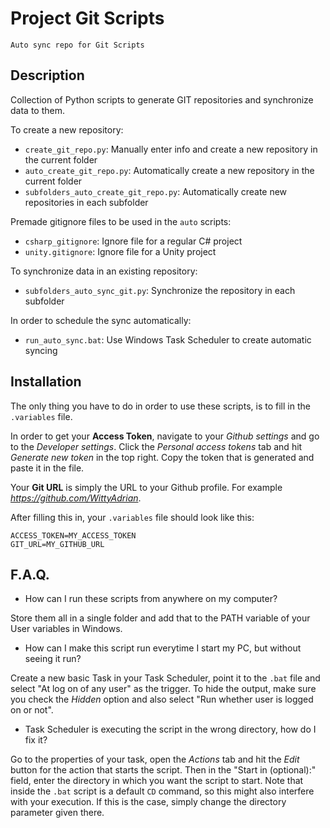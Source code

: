 # Project Git Scripts```Auto sync repo for Git Scripts```
## Description 
Collection of Python scripts to generate GIT repositories and synchronize data to them.To create a new repository: - `create_git_repo.py`: Manually enter info and create a new repository in the current folder - `auto_create_git_repo.py`: Automatically create a new repository in the current folder - `subfolders_auto_create_git_repo.py`: Automatically create new repositories in each subfolder Premade gitignore files to be used in the `auto` scripts: - `csharp_gitignore`: Ignore file for a regular C# project - `unity.gitignore`: Ignore file for a Unity project To synchronize data in an existing repository: - `subfolders_auto_sync_git.py`: Synchronize the repository in each subfolder In order to schedule the sync automatically: - `run_auto_sync.bat`: Use Windows Task Scheduler to create automatic syncing ## InstallationThe only thing you have to do in order to use these scripts, is to fill in the `.variables` file. In order to get your **Access Token**, navigate to your *Github settings* and go to the *Developer settings*. Click the *Personal access tokens* tab and hit *Generate new token* in the top right. Copy the token that is generated and paste it in the file. Your **Git URL** is simply the URL to your Github profile. For example *https://github.com/WittyAdrian*. After filling this in, your `.variables` file should look like this:```ACCESS_TOKEN=MY_ACCESS_TOKENGIT_URL=MY_GITHUB_URL```## F.A.Q. - How can I run these scripts from anywhere on my computer? Store them all in a single folder and add that to the PATH variable of your User variables in Windows. - How can I make this script run everytime I start my PC, but without seeing it run? Create a new basic Task in your Task Scheduler, point it to the `.bat` file and select "At log on of any user" as the trigger. To hide the output, make sure you check the *Hidden* option and also select "Run whether user is logged on or not".  - Task Scheduler is executing the script in the wrong directory, how do I fix it? Go to the properties of your task, open the *Actions* tab and hit the *Edit* button for the action that starts the script. Then in the "Start in (optional):" field, enter the directory in which you want the script to start. Note that inside the `.bat` script is a default `CD` command, so this might also interfere with your execution. If this is the case, simply change the directory parameter given there.